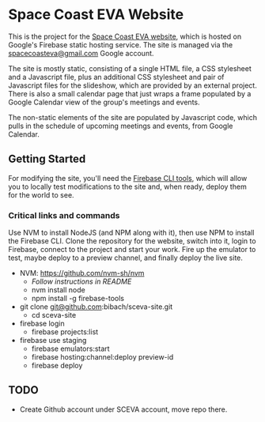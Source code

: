 # Space Coast EVA Website

This is the project for the [Space Coast EVA
website](https://www.spacecoasteva.com), which is hosted on Google's
Firebase static hosting service.  The site is managed via the
spacecoasteva@gmail.com Google account.

The site is mostly static, consisting of a single HTML file, a CSS stylesheet
and a Javascript file, plus an additional CSS stylesheet and pair of
Javascript files for the slideshow, which are provided by an external project.
There is also a small calendar page that just wraps a frame populated by a
Google Calendar view of the group's meetings and events.

The non-static elements of the site are populated by Javascript code, which
pulls in the schedule of upcoming meetings and events, from Google Calendar.

## Getting Started

For modifying the site, you'll need the [Firebase CLI
tools](https://firebase.google.com/docs/cli), which will allow you to locally
test modifications to the site and, when ready, deploy them for the world to
see.

### Critical links and commands

Use NVM to install NodeJS (and NPM along with it), then use NPM to install the
Firebase CLI.  Clone the repository for the website, switch into it, login to
Firebase, connect to the project and start your work.  Fire up the emulator to
test, maybe deploy to a preview channel, and finally deploy the live site.

* NVM: https://github.com/nvm-sh/nvm
  * _Follow instructions in README_
  * nvm install node
  * npm install -g firebase-tools
* git clone git@github.com:bibach/sceva-site.git
  * cd sceva-site
* firebase login
  * firebase projects:list
* firebase use staging
  * firebase emulators:start
  * firebase hosting:channel:deploy preview-id
  * firebase deploy

## TODO

* Create Github account under SCEVA account, move repo there.
